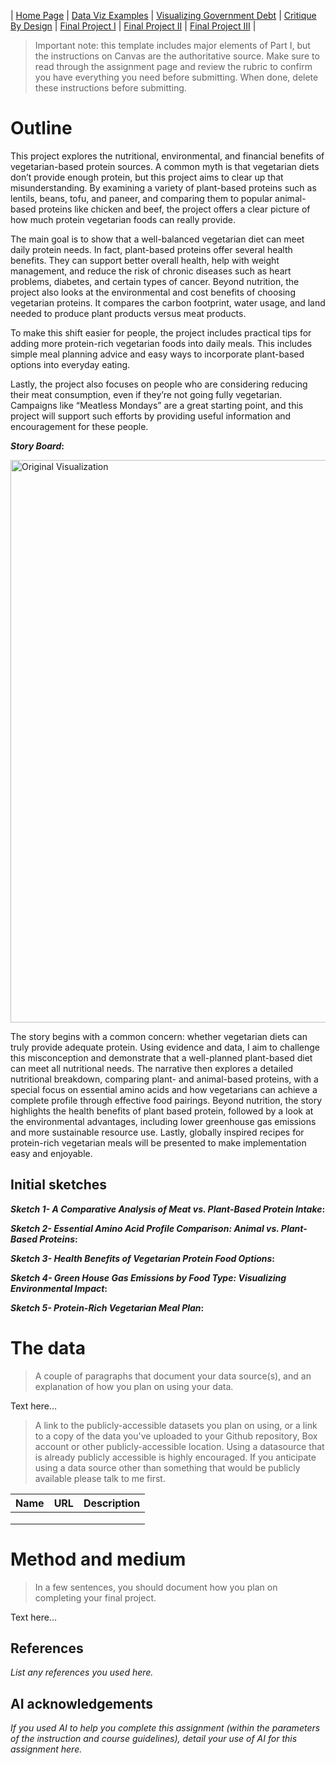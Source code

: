 | [Home Page](https://ananthulalohitaksha.github.io/lohitaksha-ananthula-portfolio/) | [Data Viz Examples](dataviz-examples) | [Visualizing Government Debt](visualizing-government-debt) | [Critique By Design](critique-by-design) | [Final Project I](final-project-part-one) | [Final Project II](final-project-part-two) | [Final Project III](final-project-part-three) |

> Important note: this template includes major elements of Part I, but the instructions on Canvas are the authoritative source.  Make sure to read through the assignment page and review the rubric to confirm you have everything you need before submitting.  When done, delete these instructions before submitting.

# Outline
This project explores the nutritional, environmental, and financial benefits of vegetarian-based protein sources. A common myth is that vegetarian diets don’t provide enough protein, but this project aims to clear up that misunderstanding. By examining a variety of plant-based proteins such as lentils, beans, tofu, and paneer, and comparing them to popular animal-based proteins like chicken and beef, the project offers a clear picture of how much protein vegetarian foods can really provide.

The main goal is to show that a well-balanced vegetarian diet can meet daily protein needs. In fact, plant-based proteins offer several health benefits. They can support better overall health, help with weight management, and reduce the risk of chronic diseases such as heart problems, diabetes, and certain types of cancer.
Beyond nutrition, the project also looks at the environmental and cost benefits of choosing vegetarian proteins. It compares the carbon footprint, water usage, and land needed to produce plant products versus meat products. 

To make this shift easier for people, the project includes practical tips for adding more protein-rich vegetarian foods into daily meals. This includes simple meal planning advice and easy ways to incorporate plant-based options into everyday eating. 

Lastly, the project also focuses on people who are considering reducing their meat consumption, even if they’re not going fully vegetarian. Campaigns like “Meatless Mondays” are a great starting point, and this project will support such efforts by providing useful information and encouragement for these people.

**_Story Board_:**

<img src="Story%20Arc.png" alt="Original Visualization" width="900" />

The story begins with a common concern: whether vegetarian diets can truly provide adequate protein. Using evidence and data, I aim to challenge this misconception and demonstrate that a well-planned plant-based diet can meet all nutritional needs. The narrative then explores a detailed nutritional breakdown, comparing plant- and animal-based proteins, with a special focus on essential amino acids and how vegetarians can achieve a complete profile through effective food pairings. Beyond nutrition, the story highlights the health benefits of plant based protein, followed by a look at the environmental advantages, including lower greenhouse gas emissions and more sustainable resource use. Lastly, globally inspired recipes for protein-rich vegetarian meals will be presented to make implementation easy and enjoyable. 

## Initial sketches

**_Sketch 1- A Comparative Analysis of Meat vs. Plant-Based Protein Intake_:**

**_Sketch 2- Essential Amino Acid Profile Comparison: Animal vs. Plant-Based Proteins_:**

**_Sketch 3- Health Benefits of Vegetarian Protein Food Options_:**

**_Sketch 4- Green House Gas Emissions by Food Type: Visualizing Environmental Impact_:**

**_Sketch 5- Protein-Rich Vegetarian Meal Plan_:**




# The data
> A couple of paragraphs that document your data source(s), and an explanation of how you plan on using your data. 

Text here...

> A link to the publicly-accessible datasets you plan on using, or a link to a copy of the data you've uploaded to your Github repository, Box account or other publicly-accessible location. Using a datasource that is already publicly accessible is highly encouraged.  If you anticipate using a data source other than something that would be publicly available please talk to me first. 

| Name | URL | Description |
|------|-----|-------------|
|      |     |             |
|      |     |             |
|      |     |             |

# Method and medium
> In a few sentences, you should document how you plan on completing your final project. 

Text here...

## References
_List any references you used here._

## AI acknowledgements
_If you used AI to help you complete this assignment (within the parameters of the instruction and course guidelines), detail your use of AI for this assignment here._
